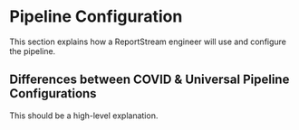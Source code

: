 # Pipeline Configuration

This section explains how a ReportStream engineer will use and configure the pipeline.

## Differences between COVID & Universal Pipeline Configurations

This should be a high-level explanation.
